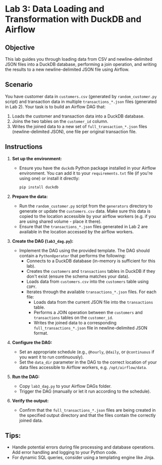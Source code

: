 # Lab 3: Data Loading and Transformation with DuckDB and Airflow

## Objective

This lab guides you through loading data from CSV and newline-delimited JSON files into a DuckDB database, performing a join operation, and writing the results to a new newline-delimited JSON file using Airflow.

## Scenario

You have customer data in `customers.csv` (generated by `random_customer.py` script) and transaction data in multiple `transactions_*.json` files (generated in Lab 2).  Your task is to build an Airflow DAG that:

1. Loads the customer and transaction data into a DuckDB database.
2. Joins the two tables on the `customer_id` column.
3. Writes the joined data to a new set of `full_transaction_*.json` files (newline-delimited JSON), one file per original transaction file.

## Instructions

1. **Set up the environment:**
   - Ensure you have the `duckdb` Python package installed in your Airflow environment.  You can add it to your `requirements.txt` file (if you're using one) or install it directly:
     ```bash
     pip install duckdb
     ```

2. **Prepare the data:**
    - Run the `random_customer.py` script from the `generators` directory to generate or update the `customers.csv` data. Make sure this data is copied to the location accessible by your airflow workers (e.g. if you are using shared volume - place it there).
    -  Ensure that the `transactions_*.json` files generated in Lab 2 are available in the location accessed by the airflow workers.

3. **Create the DAG (`lab3_dag.py`):**
   - Implement the DAG using the provided template. The DAG should contain a `PythonOperator` that performs the following:
      - Connects to a DuckDB database (in-memory is sufficient for this lab).
      - Creates the `customers` and `transactions` tables in DuckDB if they don't exist (ensure the schema matches your data).
      - Loads data from `customers.csv` into the `customers` table using `COPY`.
      - Iterates through the available `transactions_*.json` files. For each file:
        - Loads data from the current JSON file into the `transactions` table.
        - Performs a JOIN operation between the `customers` and `transactions` tables on the `customer_id`.
        - Writes the joined data to a corresponding `full_transactions_*.json` file in newline-delimited JSON format.

4. **Configure the DAG:**
    - Set an appropriate schedule (e.g., `@hourly`, `@daily`, or `@continuous` if you want it to run continuously).
    - Set the `data_dir` parameter in the DAG to the correct location of your data files accessible to Airflow workers, e.g. `/opt/airflow/data`.

5. **Run the DAG:**
    - Copy `lab3_dag.py` to your Airflow DAGs folder.
    - Trigger the DAG (manually or let it run according to the schedule).


6. **Verify the output:**
   - Confirm that the `full_transactions_*.json` files are being created in the specified output directory and that the files contain the correctly joined data.

## Tips:

- Handle potential errors during file processing and database operations.  Add error handling and logging to your Python code.
- For dynamic SQL queries, consider using a templating engine like Jinja.

